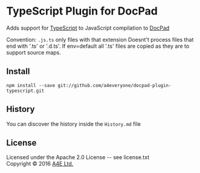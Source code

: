 # TypeScript Plugin for DocPad
Adds support for [TypeScript](http://Typescriptlang.org/) to JavaScript compilation to [DocPad](https://docpad.org)

Convention:  `.js.ts` only files with that extension
Doesnt't process files that end with '.ts' or '.d.ts'. If env=default all '.ts' files are copied as they are to support source maps.

## Install

```
npm install --save git://github.com/a4everyone/docpad-plugin-typescript.git

```

## History
You can discover the history inside the `History.md` file


## License
Licensed under the Apache 2.0 License -- see license.txt
<br/>Copyright &copy; 2016 [A4E Ltd.](http://a4everyone.com)

